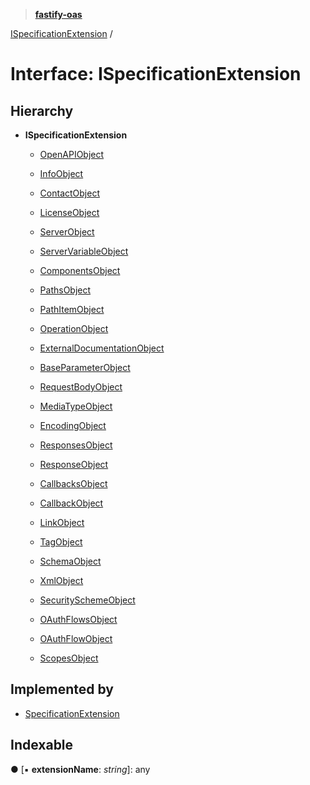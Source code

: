 > **[fastify-oas](../README.md)**

[ISpecificationExtension](ispecificationextension.md) /

# Interface: ISpecificationExtension

## Hierarchy

* **ISpecificationExtension**

  * [OpenAPIObject](openapiobject.md)

  * [InfoObject](infoobject.md)

  * [ContactObject](contactobject.md)

  * [LicenseObject](licenseobject.md)

  * [ServerObject](serverobject.md)

  * [ServerVariableObject](servervariableobject.md)

  * [ComponentsObject](componentsobject.md)

  * [PathsObject](pathsobject.md)

  * [PathItemObject](pathitemobject.md)

  * [OperationObject](operationobject.md)

  * [ExternalDocumentationObject](externaldocumentationobject.md)

  * [BaseParameterObject](baseparameterobject.md)

  * [RequestBodyObject](requestbodyobject.md)

  * [MediaTypeObject](mediatypeobject.md)

  * [EncodingObject](encodingobject.md)

  * [ResponsesObject](responsesobject.md)

  * [ResponseObject](responseobject.md)

  * [CallbacksObject](callbacksobject.md)

  * [CallbackObject](callbackobject.md)

  * [LinkObject](linkobject.md)

  * [TagObject](tagobject.md)

  * [SchemaObject](schemaobject.md)

  * [XmlObject](xmlobject.md)

  * [SecuritySchemeObject](securityschemeobject.md)

  * [OAuthFlowsObject](oauthflowsobject.md)

  * [OAuthFlowObject](oauthflowobject.md)

  * [ScopesObject](scopesobject.md)

## Implemented by

* [SpecificationExtension](../classes/specificationextension.md)

## Indexable

● \[▪ **extensionName**: *string*\]: any